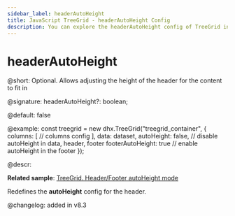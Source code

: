 ```yaml
---
sidebar_label: headerAutoHeight
title: JavaScript TreeGrid - headerAutoHeight Config 
description: You can explore the headerAutoHeight config of TreeGrid in the documentation of the DHTMLX JavaScript UI library. Browse developer guides and API reference, try out code examples and live demos, and download a free 30-day evaluation version of DHTMLX Suite.
---
```


# headerAutoHeight

@short: Optional. Allows adjusting the height of the header for the content to fit in

@signature: headerAutoHeight?: boolean;

@default: false

@example:
const treegrid = new dhx.TreeGrid("treegrid_container", {
    columns: [
        // columns config
    ],
    data: dataset,
    autoHeight: false, // disable autoHeight in data, header, footer
    footerAutoHeight: true // enable autoHeight in the footer
});

@descr:

**Related sample**: [TreeGrid. Header/Footer autoHeight mode](https://snippet.dhtmlx.com/7kgj0b4e)

 Redefines the <b>autoHeight</b> config for the header.

@changelog: added in v8.3
